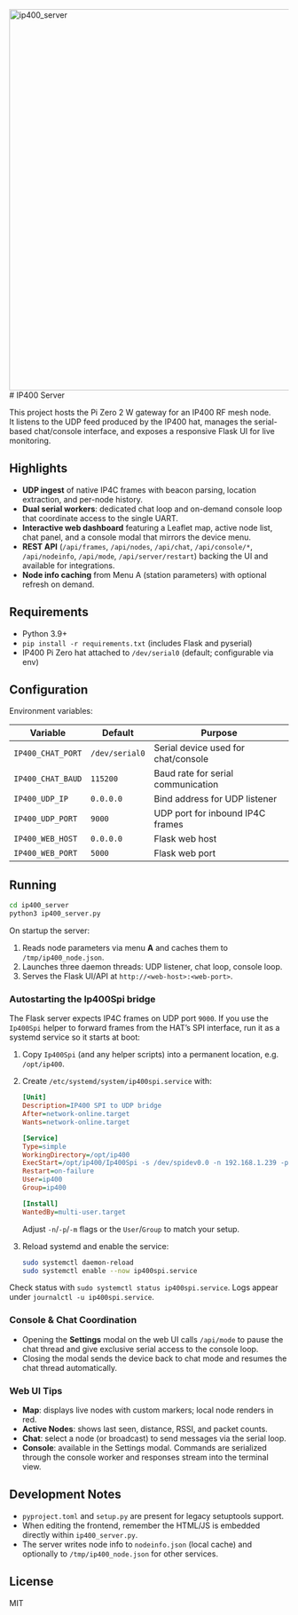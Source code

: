 
<img width="1277" height="687" alt="ip400_server" src="https://github.com/user-attachments/assets/594d18ea-86df-41b5-bb30-221d75214726" />
# IP400 Server

This project hosts the Pi Zero 2 W gateway for an IP400 RF mesh node.  
It listens to the UDP feed produced by the IP400 hat, manages the serial-based
chat/console interface, and exposes a responsive Flask UI for live monitoring.

## Highlights

- **UDP ingest** of native IP4C frames with beacon parsing, location extraction,
  and per-node history.
- **Dual serial workers**: dedicated chat loop and on-demand console loop that
  coordinate access to the single UART.
- **Interactive web dashboard** featuring a Leaflet map, active node list,
  chat panel, and a console modal that mirrors the device menu.
- **REST API** (`/api/frames`, `/api/nodes`, `/api/chat`, `/api/console/*`,
  `/api/nodeinfo`, `/api/mode`, `/api/server/restart`) backing the UI and
  available for integrations.
- **Node info caching** from Menu A (station parameters) with optional refresh
  on demand.

## Requirements

- Python 3.9+
- `pip install -r requirements.txt` (includes Flask and pyserial)
- IP400 Pi Zero hat attached to `/dev/serial0` (default; configurable via env)

## Configuration

Environment variables:

| Variable | Default | Purpose |
| --- | --- | --- |
| `IP400_CHAT_PORT` | `/dev/serial0` | Serial device used for chat/console |
| `IP400_CHAT_BAUD` | `115200` | Baud rate for serial communication |
| `IP400_UDP_IP` | `0.0.0.0` | Bind address for UDP listener |
| `IP400_UDP_PORT` | `9000` | UDP port for inbound IP4C frames |
| `IP400_WEB_HOST` | `0.0.0.0` | Flask web host |
| `IP400_WEB_PORT` | `5000` | Flask web port |

## Running

```bash
cd ip400_server
python3 ip400_server.py
```

On startup the server:

1. Reads node parameters via menu **A** and caches them to `/tmp/ip400_node.json`.
2. Launches three daemon threads: UDP listener, chat loop, console loop.
3. Serves the Flask UI/API at `http://<web-host>:<web-port>`.

### Autostarting the Ip400Spi bridge

The Flask server expects IP4C frames on UDP port `9000`. If you use the
`Ip400Spi` helper to forward frames from the HAT’s SPI interface, run it as a
systemd service so it starts at boot:

1. Copy `Ip400Spi` (and any helper scripts) into a permanent location, e.g.
   `/opt/ip400`.
2. Create `/etc/systemd/system/ip400spi.service` with:

   ```ini
   [Unit]
   Description=IP400 SPI to UDP bridge
   After=network-online.target
   Wants=network-online.target

   [Service]
   Type=simple
   WorkingDirectory=/opt/ip400
   ExecStart=/opt/ip400/Ip400Spi -s /dev/spidev0.0 -n 192.168.1.239 -p 9000 -m 9001 -d 1
   Restart=on-failure
   User=ip400
   Group=ip400

   [Install]
   WantedBy=multi-user.target
   ```

   Adjust `-n`/`-p`/`-m` flags or the `User`/`Group` to match your setup.
3. Reload systemd and enable the service:

   ```bash
   sudo systemctl daemon-reload
   sudo systemctl enable --now ip400spi.service
   ```

Check status with `sudo systemctl status ip400spi.service`. Logs appear under
`journalctl -u ip400spi.service`.

### Console & Chat Coordination

- Opening the **Settings** modal on the web UI calls `/api/mode` to pause the
  chat thread and give exclusive serial access to the console loop.
- Closing the modal sends the device back to chat mode and resumes the chat
  thread automatically.

### Web UI Tips

- **Map**: displays live nodes with custom markers; local node renders in red.
- **Active Nodes**: shows last seen, distance, RSSI, and packet counts.
- **Chat**: select a node (or broadcast) to send messages via the serial loop.
- **Console**: available in the Settings modal. Commands are serialized through
  the console worker and responses stream into the terminal view.

## Development Notes

- `pyproject.toml` and `setup.py` are present for legacy setuptools support.
- When editing the frontend, remember the HTML/JS is embedded directly within
  `ip400_server.py`.
- The server writes node info to `nodeinfo.json` (local cache) and optionally
  to `/tmp/ip400_node.json` for other services.

## License

MIT
